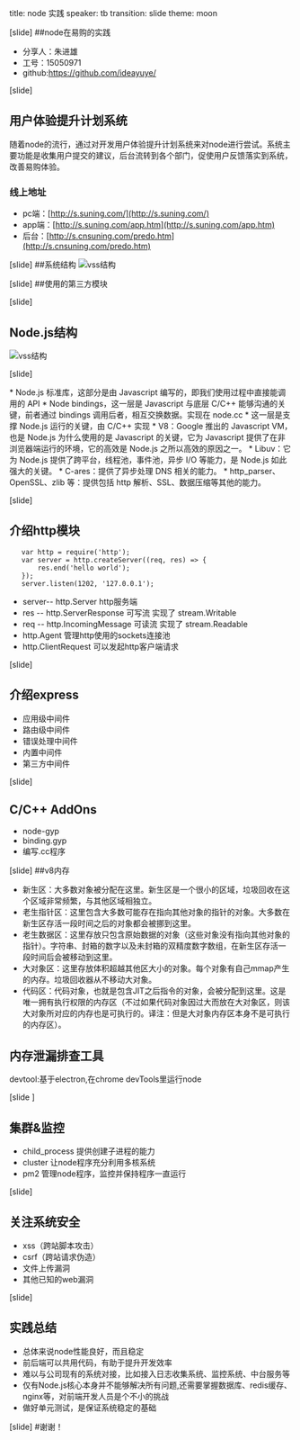 
title: node 实践
speaker: tb
transition: slide
theme: moon

[slide]
##node在易购的实践
- 分享人：朱进雄
- 工号：15050971
- github:https://github.com/ideayuye/

[slide]
## 用户体验提升计划系统
随着node的流行，通过对开发用户体验提升计划系统来对node进行尝试。系统主要功能是收集用户提交的建议，后台流转到各个部门，促使用户反馈落实到系统，改善易购体验。

### 线上地址
- pc端：[http://s.suning.com/](http://s.suning.com/) 
- app端：[http://s.suning.com/app.htm](http://s.suning.com/app.htm) 
- 后台：[http://s.cnsuning.com/predo.htm](http://s.cnsuning.com/predo.htm) 

[slide]
##系统结构
![vss结构](/images/vss.png)

[slide]
##使用的第三方模块


[slide]
## Node.js结构
![vss结构](/images/node_arc.jpg)


[slide]
<div style="positon:relative;">
<img src="/images/node_arc.jpg" style="width:200px;height:150px;position:absolute;left:-200px;top:0;">
</div>
* Node.js 标准库，这部分是由 Javascript 编写的，即我们使用过程中直接能调用的 API 
* Node bindings，这一层是 Javascript 与底层 C/C++ 能够沟通的关键，前者通过 bindings 调用后者，相互交换数据。实现在 node.cc
* 这一层是支撑 Node.js 运行的关键，由 C/C++ 实现
    * V8：Google 推出的 Javascript VM，也是 Node.js 为什么使用的是 Javascript 的关键，它为 Javascript 提供了在非浏览器端运行的环境，它的高效是 Node.js 之所以高效的原因之一。
    * Libuv：它为 Node.js 提供了跨平台，线程池，事件池，异步 I/O 等能力，是 Node.js 如此强大的关键。
    * C-ares：提供了异步处理 DNS 相关的能力。
    * http_parser、OpenSSL、zlib 等：提供包括 http 解析、SSL、数据压缩等其他的能力。


[slide]
## 介绍http模块 
    
 ```
    var http = require('http');
    var server = http.createServer((req, res) => {
        res.end('hello world');
    });
    server.listen(1202, '127.0.0.1');
```

- server-- http.Server http服务端
- res   -- http.ServerResponse  可写流 实现了 stream.Writable
- req   -- http.IncomingMessage 可读流 实现了 stream.Readable
- http.Agent 管理http使用的sockets连接池
- http.ClientRequest 可以发起http客户端请求

[slide]
## 介绍express
* 应用级中间件
* 路由级中间件
* 错误处理中间件
* 内置中间件
* 第三方中间件

[slide]
## C/C++ AddOns
* node-gyp
* binding.gyp
* 编写.cc程序


[slide]
##v8内存
* 新生区：大多数对象被分配在这里。新生区是一个很小的区域，垃圾回收在这个区域非常频繁，与其他区域相独立。
* 老生指针区：这里包含大多数可能存在指向其他对象的指针的对象。大多数在新生区存活一段时间之后的对象都会被挪到这里。
* 老生数据区：这里存放只包含原始数据的对象（这些对象没有指向其他对象的指针）。字符串、封箱的数字以及未封箱的双精度数字数组，在新生区存活一段时间后会被移动到这里。
* 大对象区：这里存放体积超越其他区大小的对象。每个对象有自己mmap产生的内存。垃圾回收器从不移动大对象。
* 代码区：代码对象，也就是包含JIT之后指令的对象，会被分配到这里。这是唯一拥有执行权限的内存区（不过如果代码对象因过大而放在大对象区，则该大对象所对应的内存也是可执行的。译注：但是大对象内存区本身不是可执行的内存区）。

## 内存泄漏排查工具
devtool:基于electron,在chrome devTools里运行node

[slide ]
## 集群&监控
* child_process 提供创建子进程的能力
* cluster 让node程序充分利用多核系统
* pm2 管理node程序，监控并保持程序一直运行

[slide]
## 关注系统安全
* xss（跨站脚本攻击）
* csrf（跨站请求伪造）
* 文件上传漏洞 
* 其他已知的web漏洞 

[slide]
## 实践总结
* 总体来说node性能良好，而且稳定
* 前后端可以共用代码，有助于提升开发效率
* 难以与公司现有的系统对接，比如接入日志收集系统、监控系统、中台服务等
* 仅有Node.js核心本身并不能够解决所有问题,还需要掌握数据库、redis缓存、nginx等，对前端开发人员是个不小的挑战
* 做好单元测试，是保证系统稳定的基础


[slide]
#谢谢！
